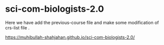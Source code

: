 # sci-com-biologists-2.0
Here we have add the previous-course file and make some modification of  crs-list file .


https://muhibullah-shahjahan.github.io/sci-com-biologists-2.0/
